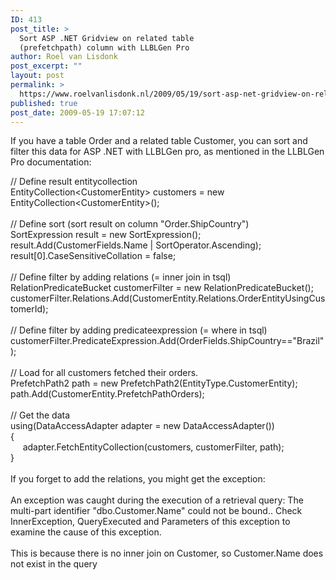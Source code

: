 ```yaml
---
ID: 413
post_title: >
  Sort ASP .NET Gridview on related table
  (prefetchpath) column with LLBLGen Pro
author: Roel van Lisdonk
post_excerpt: ""
layout: post
permalink: >
  https://www.roelvanlisdonk.nl/2009/05/19/sort-asp-net-gridview-on-related-table-prefetchpath-column-with-llblgen-pro/
published: true
post_date: 2009-05-19 17:07:12
---
```

<p>If you have a table Order and a related table Customer, you can sort and filter this data for ASP .NET with LLBLGen pro, as mentioned in the LLBLGen Pro documentation:</p>  <p>// Define result entitycollection   <br />EntityCollection&lt;CustomerEntity&gt; customers = new EntityCollection&lt;CustomerEntity&gt;();    <br />    <br />// Define sort (sort result on column &quot;Order.ShipCountry&quot;)    <br />SortExpression result = new SortExpression();    <br />result.Add(CustomerFields.Name | SortOperator.Ascending);    <br />result[0].CaseSensitiveCollation = false;    <br />    <br />// Define filter by adding relations (= inner join in tsql)    <br />RelationPredicateBucket customerFilter = new RelationPredicateBucket();     <br />customerFilter.Relations.Add(CustomerEntity.Relations.OrderEntityUsingCustomerId);     <br />    <br />// Define filter by adding predicateexpression (= where in tsql)    <br />customerFilter.PredicateExpression.Add(OrderFields.ShipCountry==&quot;Brazil&quot;);     <br />    <br />// Load for all customers fetched their orders.     <br />PrefetchPath2 path = new PrefetchPath2(EntityType.CustomerEntity);     <br />path.Add(CustomerEntity.PrefetchPathOrders);    <br />    <br />// Get the data    <br />using(DataAccessAdapter adapter = new DataAccessAdapter())     <br />{     <br />&#160;&#160;&#160;&#160; adapter.FetchEntityCollection(customers, customerFilter, path);     <br />}    <br />    <br />If you forget to add the relations, you might get the exception:    <br />    <br />An exception was caught during the execution of a retrieval query: The multi-part identifier &quot;dbo.Customer.Name&quot; could not be bound.. Check InnerException, QueryExecuted and Parameters of this exception to examine the cause of this exception.    <br />    <br />This is because there is no inner join on Customer, so Customer.Name does not exist in the query</p>